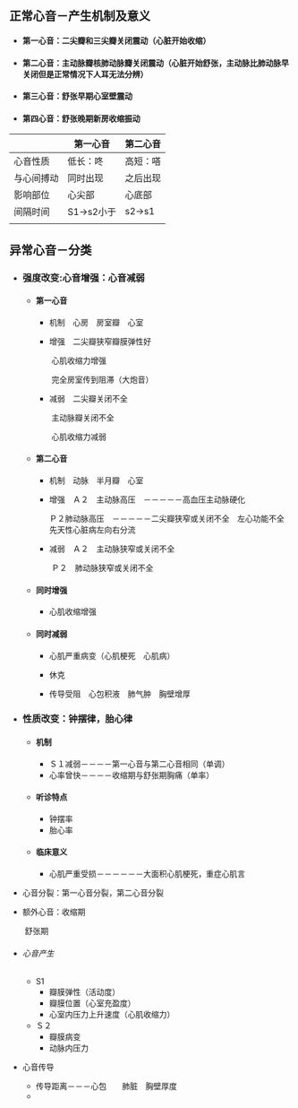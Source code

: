 ## 正常心音－产生机制及意义

- #### 第一心音：二尖瓣和三尖瓣关闭震动（心脏开始收缩）

- #### 第二心音：主动脉瓣核肺动脉瓣关闭震动（心脏开始舒张，主动脉比肺动脉早关闭但是正常情况下人耳无法分辨）

- #### 第三心音：舒张早期心室壁震动

- #### 第四心音：舒张晚期新房收缩振动

|            | 第一心音   | 第二心音 |
| ---------- | ---------- | -------- |
| 心音性质   | 低长：咚   | 高短：嗒 |
| 与心间搏动 | 同时出现   | 之后出现 |
| 影响部位   | 心尖部     | 心底部   |
| 间隔时间   | S1->s2小于 | s2->s1   |
|            |            |          |

## 异常心音－分类

- ### 强度改变:心音增强：心音减弱

  - #### 第一心音

    - 机制　心房　房室瓣　心室

    - 增强　二尖瓣狭窄瓣膜弹性好

      ​			心肌收缩力增强

      ​			完全房室传到阻滞（大炮音）

    - 减弱　二尖瓣关闭不全

      ​			主动脉瓣关闭不全

      ​			心肌收缩力减弱

  - #### 第二心音

    - 机制　动脉　半月瓣　心室

    - 增强　Ａ２　主动脉高压　－－－－－高血压主动脉硬化

      ​			Ｐ２肺动脉高压　－－－－－二尖瓣狭窄或关闭不全　左心功能不全　先天性心脏病左向右分流

    - 减弱　Ａ２　主动脉狭窄或关闭不全

      ​			Ｐ２　肺动脉狭窄或关闭不全

  - #### 同时增强

    - 心肌收缩增强

  - #### 同时减弱

    - 心肌严重病变（心肌梗死　心肌病）

    - 休克

    - 传导受阻　心包积液　肺气肿　胸壁增厚

      

- ### 性质改变：钟摆律，胎心律

  - #### 机制

    - Ｓ１减弱－－－－第一心音与第二心音相同（单调）
    - 心率曾快－－－－收缩期与舒张期胸痛（单率）

  - #### 听诊特点

    - 钟摆率
    - 胎心率

  - #### 临床意义

    - 心肌严重受损－－－－－－大面积心肌梗死，重症心肌言

- 心音分裂：第一心音分裂，第二心音分裂

- 额外心音：收缩期

  ​				舒张期

- ###### 心音产生

  - S1
    - 瓣膜弹性（活动度）
    - 瓣膜位置（心室充盈度）
    - 心室内压力上升速度（心肌收缩力）
  - Ｓ２
    - 瓣膜病变
    - 动脉内压力

- 心音传导

  - 传导距离－－－心包　　肺脏　胸壁厚度
  - 